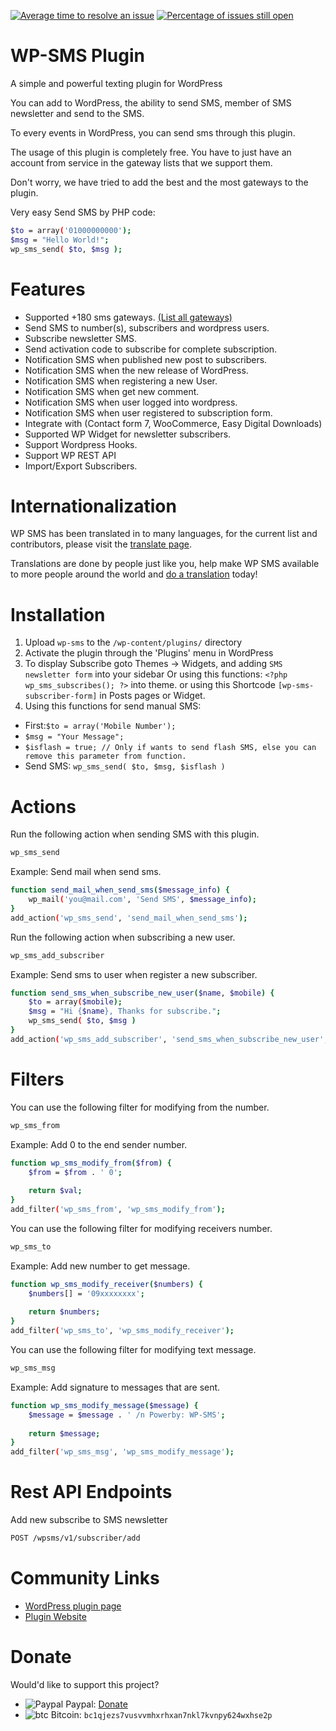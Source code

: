 [![Average time to resolve an issue](http://isitmaintained.com/badge/resolution/veronalabs/wp-sms.svg)](http://isitmaintained.com/project/veronalabs/wp-sms "Average time to resolve an issue")
[![Percentage of issues still open](http://isitmaintained.com/badge/open/veronalabs/wp-sms.svg)](http://isitmaintained.com/project/veronalabs/wp-sms "Percentage of issues still open")

# WP-SMS Plugin
A simple and powerful texting plugin for WordPress

You can add to WordPress, the ability to send SMS, member of SMS newsletter and send to the SMS.

To every events in WordPress, you can send sms through this plugin.

The usage of this plugin is completely free. You have to just have an account from service in the gateway lists that we support them.

Don't worry, we have tried to add the best and the most gateways to the plugin. 

Very easy Send SMS by PHP code:

```sh
$to = array('01000000000');
$msg = "Hello World!";
wp_sms_send( $to, $msg );
```

# Features

* Supported +180 sms gateways. [(List all gateways)](https://github.com/veronalabs/wp-sms/tree/master/includes/gateways)
* Send SMS to number(s), subscribers and wordpress users.
* Subscribe newsletter SMS.
* Send activation code to subscribe for complete subscription.
* Notification SMS when published new post to subscribers.
* Notification SMS when the new release of WordPress.
* Notification SMS when registering a new User.
* Notification SMS when get new comment.
* Notification SMS when user logged into wordpress.
* Notification SMS when user registered to subscription form.
* Integrate with (Contact form 7, WooCommerce, Easy Digital Downloads)
* Supported WP Widget for newsletter subscribers.
* Support Wordpress Hooks.
* Support WP REST API
* Import/Export Subscribers.

# Internationalization
WP SMS has been translated in to many languages, for the current list and contributors, please visit the [translate page](https://translate.wordpress.org/projects/wp-plugins/wp-sms).

Translations are done by people just like you, help make WP SMS available to more people around the world and [do a translation](http://wp-sms-pro.com/localization/) today!


# Installation
1. Upload `wp-sms` to the `/wp-content/plugins/` directory
2. Activate the plugin through the 'Plugins' menu in WordPress
3. To display Subscribe goto Themes -> Widgets, and adding `SMS newsletter form` into your sidebar Or using this functions: `<?php wp_sms_subscribes(); ?>` into theme.
or using this Shortcode `[wp-sms-subscriber-form]` in Posts pages or Widget.
4. Using this functions for send manual SMS:

* First:`$to = array('Mobile Number');`
* `$msg = "Your Message";`
* `$isflash = true; // Only if wants to send flash SMS, else you can remove this parameter from function.`
* Send SMS: `wp_sms_send( $to, $msg, $isflash )`

# Actions
Run the following action when sending SMS with this plugin.
```sh
wp_sms_send
```

Example: Send mail when send sms.
```sh
function send_mail_when_send_sms($message_info) {
	wp_mail('you@mail.com', 'Send SMS', $message_info);
}
add_action('wp_sms_send', 'send_mail_when_send_sms');
```

Run the following action when subscribing a new user.
```sh
wp_sms_add_subscriber
```

Example: Send sms to user when register a new subscriber.
```sh
function send_sms_when_subscribe_new_user($name, $mobile) {
    $to = array($mobile);
    $msg = "Hi {$name}, Thanks for subscribe.";
    wp_sms_send( $to, $msg )
}
add_action('wp_sms_add_subscriber', 'send_sms_when_subscribe_new_user', 10, 2);
```

# Filters
You can use the following filter for modifying from the number.
```sh
wp_sms_from
```

Example: Add 0 to the end sender number.
```sh
function wp_sms_modify_from($from) {
	$from = $from . ' 0';
	
	return $val;
}
add_filter('wp_sms_from', 'wp_sms_modify_from');
```

You can use the following filter for modifying receivers number.
```sh
wp_sms_to
```

Example: Add new number to get message.
```sh
function wp_sms_modify_receiver($numbers) {
	$numbers[] = '09xxxxxxxx';
	
	return $numbers;
}
add_filter('wp_sms_to', 'wp_sms_modify_receiver');
```

You can use the following filter for modifying text message.
```sh
wp_sms_msg
```

Example: Add signature to messages that are sent.
```sh
function wp_sms_modify_message($message) {
	$message = $message . ' /n Powerby: WP-SMS';
	
	return $message;
}
add_filter('wp_sms_msg', 'wp_sms_modify_message');
```

# Rest API Endpoints
Add new subscribe to SMS newsletter
```sh
POST /wpsms/v1/subscriber/add
```

# Community Links
* [WordPress plugin page](http://wordpress.org/plugins/wp-sms/)
* [Plugin Website](http://wp-sms-pro.com)

# Donate
Would'd like to support this project?
- ![Paypal](https://raw.githubusercontent.com/reek/anti-adblock-killer/gh-pages/images/paypal.png) Paypal: [Donate](http://wp-sms-pro.com/donate)
- ![btc](https://raw.githubusercontent.com/ErikThiart/cryptocurrency-icons/master/16/bitcoin.png) Bitcoin: `bc1qjezs7vusvvmhxrhxan7nkl7kvnpy624wxhse2p`
